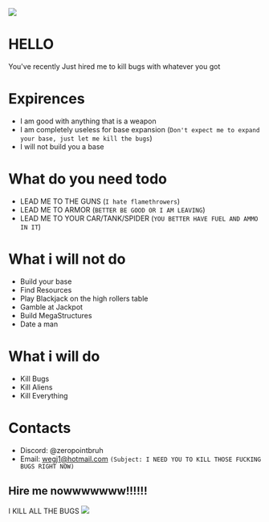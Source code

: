 <!-- Do not take this repository seriously, you'd have to be stupid enough to read everything on this, and if you did, congradulations, you already hired me to kill bugs for you. -->

![](https://github.com/ZEROPOINTBRUH/ZEROPOINTBRUH/blob/main/random/factoryworker.gif?raw=true)

# HELLO
You've recently Just hired me to kill bugs with whatever you got


# Expirences
- I am good with anything that is a weapon
- I am completely useless for base expansion (`Don't expect me to expand your base, just let me kill the bugs`)
- I will not build you a base 

# What do you need todo
- LEAD ME TO THE GUNS (`I hate flamethrowers`)
- LEAD ME TO ARMOR (`BETTER BE GOOD OR I AM LEAVING`)
- LEAD ME TO YOUR CAR/TANK/SPIDER (`YOU BETTER HAVE FUEL AND AMMO IN IT`)

# What i will not do
- Build your base
- Find Resources
- Play Blackjack on the high rollers table
- Gamble at Jackpot
- Build MegaStructures
- Date a man

# What i will do
- Kill Bugs
- Kill Aliens
- Kill Everything

# Contacts
- Discord: @zeropointbruh
- Email: wegj1@hotmail.com `(Subject: I NEED YOU TO KILL THOSE FUCKING BUGS RIGHT NOW)`

## Hire me nowwwwwww!!!!!!
I KILL ALL THE BUGS
![](https://c.tenor.com/JqtzflBjrM4AAAAC/shooting-machine-gun.gif)